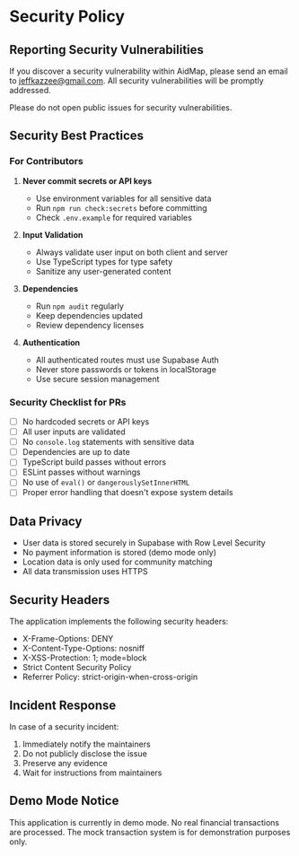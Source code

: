 # Security Policy

## Reporting Security Vulnerabilities

If you discover a security vulnerability within AidMap, please send an email to jeffkazzee@gmail.com. All security vulnerabilities will be promptly addressed.

Please do not open public issues for security vulnerabilities.

## Security Best Practices

### For Contributors

1. **Never commit secrets or API keys**
   - Use environment variables for all sensitive data
   - Run `npm run check:secrets` before committing
   - Check `.env.example` for required variables

2. **Input Validation**
   - Always validate user input on both client and server
   - Use TypeScript types for type safety
   - Sanitize any user-generated content

3. **Dependencies**
   - Run `npm audit` regularly
   - Keep dependencies updated
   - Review dependency licenses

4. **Authentication**
   - All authenticated routes must use Supabase Auth
   - Never store passwords or tokens in localStorage
   - Use secure session management

### Security Checklist for PRs

- [ ] No hardcoded secrets or API keys
- [ ] All user inputs are validated
- [ ] No `console.log` statements with sensitive data
- [ ] Dependencies are up to date
- [ ] TypeScript build passes without errors
- [ ] ESLint passes without warnings
- [ ] No use of `eval()` or `dangerouslySetInnerHTML`
- [ ] Proper error handling that doesn't expose system details

## Data Privacy

- User data is stored securely in Supabase with Row Level Security
- No payment information is stored (demo mode only)
- Location data is only used for community matching
- All data transmission uses HTTPS

## Security Headers

The application implements the following security headers:
- X-Frame-Options: DENY
- X-Content-Type-Options: nosniff
- X-XSS-Protection: 1; mode=block
- Strict Content Security Policy
- Referrer Policy: strict-origin-when-cross-origin

## Incident Response

In case of a security incident:
1. Immediately notify the maintainers
2. Do not publicly disclose the issue
3. Preserve any evidence
4. Wait for instructions from maintainers

## Demo Mode Notice

This application is currently in demo mode. No real financial transactions are processed. The mock transaction system is for demonstration purposes only.